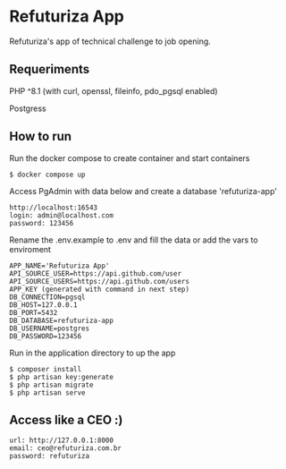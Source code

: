 # Refuturiza App

Refuturiza's app of technical challenge to job opening.

## Requeriments

PHP ^8.1 (with curl, openssl, fileinfo, pdo_pgsql enabled)

Postgress

## How to run

 Run the docker compose to create container and start containers

```
$ docker compose up
```
Access PgAdmin with data below and create a database 'refuturiza-app'

```
http://localhost:16543
login: admin@localhost.com
password: 123456
```

Rename the .env.example to .env and fill the data or add the vars to enviroment

```
APP_NAME='Refuturiza App'
API_SOURCE_USER=https://api.github.com/user
API_SOURCE_USERS=https://api.github.com/users
APP_KEY (generated with command in next step)
DB_CONNECTION=pgsql
DB_HOST=127.0.0.1
DB_PORT=5432
DB_DATABASE=refuturiza-app
DB_USERNAME=postgres
DB_PASSWORD=123456
```
 

Run in the application directory to up the app

```
$ composer install
$ php artisan key:generate
$ php artisan migrate
$ php artisan serve
```

## Access like a CEO :)

```
url: http://127.0.0.1:8000
email: ceo@refuturiza.com.br
password: refuturiza  
```
